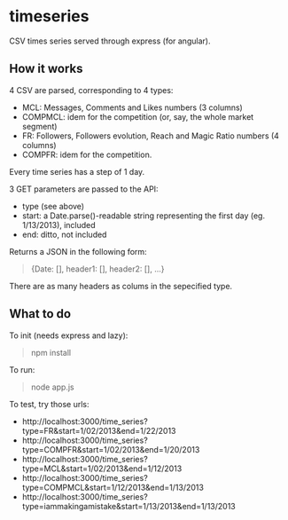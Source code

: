 timeseries
==========

CSV times series served through express (for angular).

How it works
---

4 CSV are parsed, corresponding to 4 types:
  - MCL: Messages, Comments and Likes numbers (3 columns)
  - COMPMCL: idem for the competition (or, say, the whole market segment)
  - FR: Followers, Followers evolution, Reach and Magic Ratio numbers (4 columns)
  - COMPFR: idem for the competition.

Every time series has a step of 1 day.

3 GET parameters are passed to the API:
  - type (see above)
  - start: a Date.parse()-readable string representing the first day (eg. 1/13/2013), included
  - end: ditto, not included

Returns a JSON in the following form:
> {Date: [], header1: [], header2: [], ...}

There are as many headers as colums in the sepecified type.

What to do
---

To init (needs express and lazy):
> npm install

To run:
> node app.js

To test, try those urls:
  - http://localhost:3000/time_series?type=FR&start=1/02/2013&end=1/22/2013
  - http://localhost:3000/time_series?type=COMPFR&start=1/02/2013&end=1/20/2013
  - http://localhost:3000/time_series?type=MCL&start=1/02/2013&end=1/12/2013
  - http://localhost:3000/time_series?type=COMPMCL&start=1/12/2013&end=1/13/2013
  - http://localhost:3000/time_series?type=iammakingamistake&start=1/13/2013&end=1/13/2013
